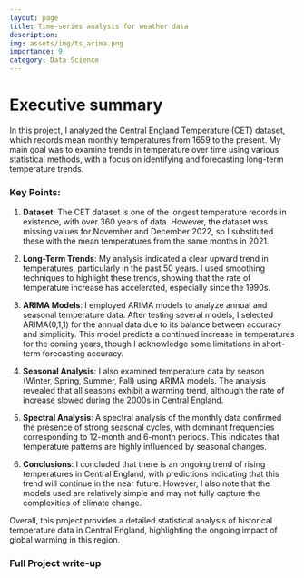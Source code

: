 ```yaml
---
layout: page
title: Time-series analysis for weather data
description: 
img: assets/img/ts_arima.png
importance: 9
category: Data Science
---
```


# Executive summary
In this project, I analyzed the Central England Temperature (CET) dataset, which records mean monthly temperatures from 1659 to the present. My main goal was to examine trends in temperature over time using various statistical methods, with a focus on identifying and forecasting long-term temperature trends.

### Key Points:
1. **Dataset**: The CET dataset is one of the longest temperature records in existence, with over 360 years of data. However, the dataset was missing values for November and December 2022, so I substituted these with the mean temperatures from the same months in 2021.

2. **Long-Term Trends**: My analysis indicated a clear upward trend in temperatures, particularly in the past 50 years. I used smoothing techniques to highlight these trends, showing that the rate of temperature increase has accelerated, especially since the 1990s.

3. **ARIMA Models**: I employed ARIMA models to analyze annual and seasonal temperature data. After testing several models, I selected ARIMA(0,1,1) for the annual data due to its balance between accuracy and simplicity. This model predicts a continued increase in temperatures for the coming years, though I acknowledge some limitations in short-term forecasting accuracy.

4. **Seasonal Analysis**: I also examined temperature data by season (Winter, Spring, Summer, Fall) using ARIMA models. The analysis revealed that all seasons exhibit a warming trend, although the rate of increase slowed during the 2000s in Central England.

5. **Spectral Analysis**: A spectral analysis of the monthly data confirmed the presence of strong seasonal cycles, with dominant frequencies corresponding to 12-month and 6-month periods. This indicates that temperature patterns are highly influenced by seasonal changes.

6. **Conclusions**: I concluded that there is an ongoing trend of rising temperatures in Central England, with predictions indicating that this trend will continue in the near future. However, I also note that the models used are relatively simple and may not fully capture the complexities of climate change.

Overall, this project provides a detailed statistical analysis of historical temperature data in Central England, highlighting the ongoing impact of global warming in this region.

### Full Project write-up
<object data="/assets/pdf/cv_project.pdf" width="600" height="800" type='application/pdf'></object>


